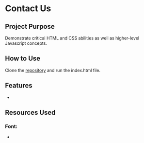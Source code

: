 # Contact Us

## Project Purpose
Demonstrate critical HTML and CSS abilities as well as higher-level Javascript concepts.

## How to Use
Clone the [repository](https://github.com/mjbuchman/typing-speed-test) and run the index.html file.

## Features
- 

## Resources Used
### Font:
- 
